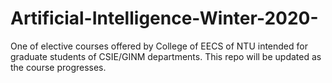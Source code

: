 # Artificial-Intelligence-Winter-2020-
One of elective courses offered by College of EECS of NTU intended for graduate students of CSIE/GINM departments. This repo will be updated as the course progresses.
